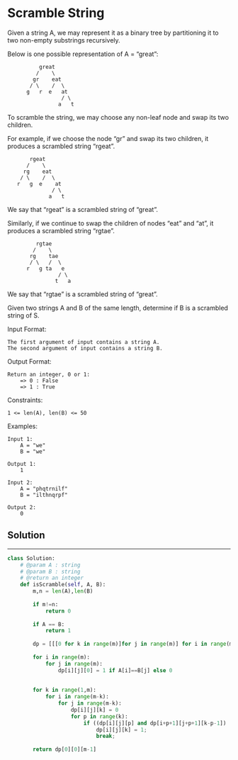 <h1>Scramble String</h1>

<p>
Given a string A, we may represent it as a binary tree by partitioning it to two non-empty substrings recursively.

Below is one possible representation of A = “great”:

              great
             /    \
            gr    eat
           / \    /  \
          g   r  e   at
                     / \
                    a   t
 
To scramble the string, we may choose any non-leaf node and swap its two children.

For example, if we choose the node “gr” and swap its two children, it produces a scrambled string “rgeat”.

           rgeat
          /    \
         rg    eat
        / \    /  \
       r   g  e    at
                  / \
                 a   t
We say that “rgeat” is a scrambled string of “great”.

Similarly, if we continue to swap the children of nodes “eat” and “at”, it produces a scrambled string “rgtae”.

             rgtae
            /    \
           rg    tae
           / \   /  \
          r   g ta   e
                    / \
                   t   a
We say that “rgtae” is a scrambled string of “great”.

Given two strings A and B of the same length, determine if B is a scrambled string of S.

Input Format:

    The first argument of input contains a string A.
    The second argument of input contains a string B.
Output Format:

    Return an integer, 0 or 1:
        => 0 : False
        => 1 : True
Constraints:

    1 <= len(A), len(B) <= 50
Examples:

    Input 1:
        A = "we"
        B = "we"

    Output 1:
        1

    Input 2:
        A = "phqtrnilf"
        B = "ilthnqrpf"
        
    Output 2:
        0

<h2>Solution</h2>

***

```python
class Solution:
    # @param A : string
    # @param B : string
    # @return an integer
    def isScramble(self, A, B):
        m,n = len(A),len(B)
    
        if m!=n:
            return 0
        
        if A == B:
            return 1
            
        dp = [[[0 for k in range(m)]for j in range(m)] for i in range(m)]
        
        for i in range(m):
            for j in range(m):
                dp[i][j][0] = 1 if A[i]==B[j] else 0
         
        
        for k in range(1,m):
            for i in range(m-k):
                for j in range(m-k):
                    dp[i][j][k] = 0
                    for p in range(k):
                        if ((dp[i][j][p] and dp[i+p+1][j+p+1][k-p-1])  or (dp[i][j+k-p][p] and dp[i+p+1][j][k-p-1])):
                            dp[i][j][k] = 1;  
                            break;  
                
        return dp[0][0][m-1]
```